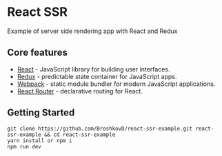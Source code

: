 # React SSR

Example of server side rendering app with React and Redux

## Core features

* [React](https://facebook.github.io/react-native/) - JavaScript library for building user interfaces.
* [Redux](https://github.com/reactjs/redux) -  predictable state container for JavaScript apps.
* [Webpack](https://webpack.js.org/) -  static module bundler for modern JavaScript applications. 
* [React Router](https://github.com/ReactTraining/react-router) -  declarative routing for React.

## Getting Started

```
git clone https://github.com/BroshkovD/react-ssr-example.git react-ssr-example && cd react-ssr-example
yarn install or npm i
npm run dev
```